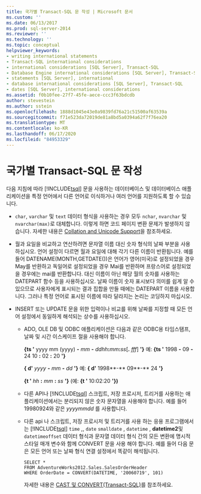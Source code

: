 ```yaml
---
title: 국가별 Transact-SQL 문 작성 | Microsoft 문서
ms.custom: ''
ms.date: 06/13/2017
ms.prod: sql-server-2014
ms.reviewer: ''
ms.technology: ''
ms.topic: conceptual
helpviewer_keywords:
- writing international statements
- Transact-SQL international considerations
- international considerations [SQL Server], Transact-SQL
- Database Engine international considerations [SQL Server], Transact-SQL
- statements [SQL Server], international
- database international considerations [SQL Server], Transact-SQL
- dates [SQL Server], international considerations
ms.assetid: f0b10fee-27f7-45fe-aece-ccc3f63bdcdb
author: stevestein
ms.author: sstein
ms.openlocfilehash: 1888d1045e43e0a9839fd76a21c51500af63539a
ms.sourcegitcommit: f71e523da72019de81a8bd5a0394a62f7f76ea20
ms.translationtype: MT
ms.contentlocale: ko-KR
ms.lasthandoff: 06/17/2020
ms.locfileid: "84953329"
---
```

# <a name="write-international-transact-sql-statements"></a>국가별 Transact-SQL 문 작성
  다음 지침에 따라 [!INCLUDE[tsql](../../includes/tsql-md.md)] 문을 사용하는 데이터베이스 및 데이터베이스 애플리케이션을 특정 언어에서 다른 언어로 이식하거나 여러 언어를 지원하도록 할 수 있습니다.  
  
-   `char`, `varchar` 및 `text` 데이터 형식을 사용하는 경우 모두 `nchar`, `nvarchar` 및 `nvarchar(max)`로 대체합니다. 이렇게 하면 코드 페이지 변환 문제가 발생하지 않습니다. 자세한 내용은 [Collation and Unicode Support](collation-and-unicode-support.md)을 참조하세요.  
  
-   월과 요일을 비교하고 연산하려면 문자열 이름 대신 숫자 형식의 날짜 부분을 사용하십시오. 언어 설정이 다르면 월과 요일에 대해 각기 다른 이름이 반환됩니다. 예를 들어 DATENAME(MONTH,GETDATE())은 언어가 영어(미국)로 설정되었을 경우 May를 반환하고 독일어로 설정되었을 경우 Mai를 반환하며 프랑스어로 설정되었을 경우에는 mai를 반환합니다. 대신 이름이 아닌 해당 월의 숫자를 사용하는 DATEPART 함수 등을 사용하십시오. 날짜 이름이 숫자 표시보다 의미를 쉽게 알 수 있으므로 사용자에게 표시되는 결과 집합을 만들 때에는 DATEPART 이름을 사용합니다. 그러나 특정 언어로 표시된 이름에 따라 달라지는 논리는 코딩하지 마십시오.  
  
-   INSERT 또는 UPDATE 문을 위한 입력이나 비교를 위해 날짜를 지정할 때 모든 언어 설정에서 동일하게 해석되는 상수를 사용하십시오.  
  
    -   ADO, OLE DB 및 ODBC 애플리케이션은 다음과 같은 ODBC용 타임스탬프, 날짜 및 시간 이스케이프 절을 사용해야 합니다.  
  
         **{ts '** yyyy mm (yyyy) **-** _mm_ **-** _ddhh_**:**_mm_**:**_ss_[**.** _fff_] **'}** 예: **{ts '** 1998 **-** 09 **-** 24 10 **:** 02 **:** 20 **'}**  
  
         **{ d'** _yyyy_ **-** _mm_ **-** _dd_ **'}** 예: **{ d'** 1998**-** 09**-** 24 **'}**  
  
         **{t '** _hh_ **:** _mm_ **:** _ss_ **'}** (예: **{t '** 10:02:20 **'})**  
  
    -   다른 API나 [!INCLUDE[tsql](../../includes/tsql-md.md)] 스크립트, 저장 프로시저, 트리거를 사용하는 애플리케이션에서는 분리되지 않은 숫자 문자열을 사용해야 합니다. 예를 들어 19980924와 같은 *yyyymmdd* 를 사용합니다.  
  
    -   다른 api 나 스크립트, 저장 프로시저 및 트리거를 사용 하는 응용 프로그램에서는 [!INCLUDE[tsql](../../includes/tsql-md.md)] `time` ,, `date` `smalldate` , `datetime` , **datetime2**및 `datetimeoffset` 데이터 형식과 문자열 데이터 형식 간의 모든 변환에 명시적 스타일 매개 변수와 함께 CONVERT 문을 사용 해야 합니다. 예를 들어 다음 문은 모든 언어 또는 날짜 형식 연결 설정에서 똑같이 해석됩니다.  
  
        ```  
        SELECT *  
        FROM AdventureWorks2012.Sales.SalesOrderHeader  
        WHERE OrderDate = CONVERT(DATETIME, '20060719', 101)  
        ```  
  
         자세한 내용은 [CAST 및 CONVERT&#40;Transact-SQL&#41;](/sql/t-sql/functions/cast-and-convert-transact-sql)를 참조하세요.  
  
  
